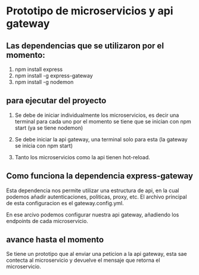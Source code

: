 # Prototipo de microservicios y api gateway


## Las dependencias que se utilizaron por el momento:

1. npm install express
2. npm install -g express-gateway
3. npm install -g nodemon

## para ejecutar  del proyecto

1. Se debe de iniciar individualmente los microservicios, es decir una terminal para cada uno
    por el momento se tiene que se inician con npm start (ya se tiene nodemon)
2. Se debe iniciar la api gateway, una terminal solo para esta (la gateway se inicia con npm start)

3. Tanto los microservicios como la api tienen hot-reload.

## Como funciona la dependencia express-gateway

Esta dependencia nos permite utilizar una estructura de api, en la cual podemos añadir autenticaciones, politicas, proxy, etc. El archivo principal de esta configuracion es el gateway.config.yml.

En ese arcivo podemos configurar nuestra api gateway, añadiendo los endpoints de cada microservicio.
## avance hasta el momento

Se tiene un prototipo que al enviar una peticion a la api gateway, esta sae contecta al microservicio y devuelve el mensaje que retorna el microservicio.
